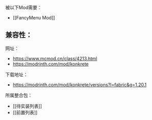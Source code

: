 被以下Mod需要：
- [[FancyMenu Mod]]

兼容性：
- 

网址：
- https://www.mcmod.cn/class/4213.html
- https://modrinth.com/mod/konkrete

下载地址：
- https://modrinth.com/mod/konkrete/versions?l=fabric&g=1.20.1

所属整合包：
- [[待实装列表]]
- [[前置列表]]